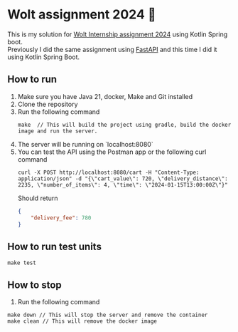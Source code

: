 # Wolt assignment 2024 🚀
This is my solution for [Wolt Internship assignment 2024](https://github.com/woltapp/engineering-internship-2024) using Kotlin Spring boot.
<br>Previously I did the same assignment using [FastAPI](https://github.com/mtoof/delivery-fee-calculator) and this time I did it using Kotlin Spring Boot.

## How to run
<ol>
<li>Make sure you have Java 21, docker, Make and Git installed</li>
    
<li>Clone the repository</li>
    
<li>Run the following command

```shell
make  // This will build the project using gradle, build the docker image and run the server.
```
</li>

<li>The server will be running on `localhost:8080`</li>

<li>You can test the API using the Postman app or the following curl command

```shell
curl -X POST http://localhost:8080/cart -H "Content-Type: application/json" -d "{\"cart_value\": 720, \"delivery_distance\": 2235, \"number_of_items\": 4, \"time\": \"2024-01-15T13:00:00Z\"}"
```
Should return
```json
{
    "delivery_fee": 780
}
```
</li>
</ol>

## How to run test units
```shell
make test
```

## How to stop
1. Run the following command
```shell
make down // This will stop the server and remove the container
make clean // This will remove the docker image
```

